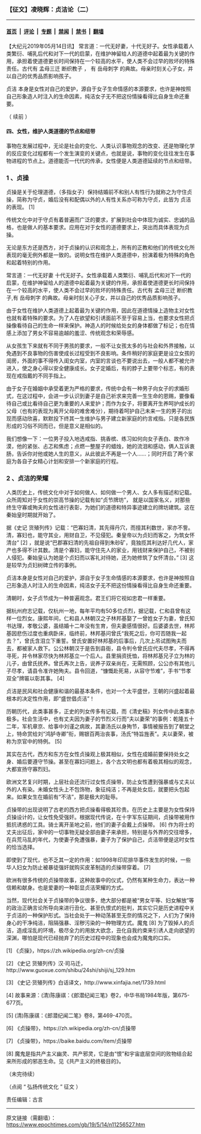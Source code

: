 ### 【征文】凌晓辉：贞洁论（二）

---

#### [首页](../../../..?n11256527) &nbsp;|&nbsp; [评论](../../../../../epoch-comment?n11256527) &nbsp;|&nbsp; [专题](../../../../../epoch-special?n11256527) &nbsp;|&nbsp; [禁闻](../../../../../epoch-news?n11256527) &nbsp;|&nbsp; [禁书](../../../../../books?n11256527) &nbsp;|&nbsp; [翻墙](https://github.com/gfw-breaker/nogfw/blob/master/README.md?n11256527)


<div class="post_content" id="artbody" itemprop="articleBody">
 <!-- article content begin -->
 <p>
  【大纪元2019年05月14日讯】
  <span class="s2">
   常言道：一代无好妻，十代无好子。女性承载着人类繁衍、哺乳后代和对下一代的启蒙，在维护神留给人的道德中起着最为关键的作用，承担着使道德更长时间保持在一个较高的水平，使人类不会过早的败坏的特殊责任。古代有
   <ok href="https://www.epochtimes.com/gb/tag/%E5%AD%9F%E6%AF%8D%E4%B8%89%E8%BF%81.html">
    孟母三迁
   </ok>
   断织教子
  </span>
  <span class="s1">
   ，
  </span>
  <span class="s2">
   有
   <ok href="https://www.epochtimes.com/gb/tag/%E5%B2%B3%E6%AF%8D%E5%88%BA%E5%AD%97.html">
    岳母刺字
   </ok>
   的典故。母亲时刻关心子女，并以自己的优秀品质影响孩子。
  </span>
 </p>
 <p class="p3">
  <span class="s2">
   <ok href="https://www.epochtimes.com/gb/tag/%E8%B4%9E%E6%B4%81.html">
    贞洁
   </ok>
   本身是女性对自己的爱护，源自于女子生命情感的本源要求，也许是神按照自己形象造人时注入的生命因素，纯洁女子无不把这份情操看得比自身生命还重要。
  </span>
 </p>
 <p class="p5">
  <span class="s2">
   （
   <ok href="https://www.epochtimes.com/gb/19/5/13/n11255006.htm">
    续前
   </ok>
   ）
  </span>
 </p>
 <h4 class="p6">
  <strong>
   四、女性，维护人类道德的节点和纽带
  </strong>
 </h4>
 <p>
  事物在发展过程中，无论是社会的变化、人类认识事物观念的改变、还是物理化学的反应变化过程都有一个发生演变的关键点，也就是说，事物的变化往往发生在事物进程的节点上。道德能否一代代的传承，女性便是人类道德延续的节点和纽带。
 </p>
 <h3>
  <strong>
   1
  </strong>
  <strong>
   、贞操
  </strong>
 </h3>
 <p>
  贞操是关于伦理道德，（多指女子）保持结婚前不和别人有性行为就称之为守住贞操，简称为守贞，婚后没有和配偶以外的人有性关系亦可称为守贞，此皆为
  <ok href="https://www.epochtimes.com/gb/tag/%E8%B4%9E%E6%B4%81.html">
   贞洁
  </ok>
  的表现。
  <ok href="#_ftn1" name="_ftnref1">
   [1]
  </ok>
 </p>
 <p>
  传统文化中对于守贞有着普遍而广泛的要求，扩展到社会中体现为诚实、忠诚的品格，也是做人的基本要求。应用在对于女性的道德要求上，突出而具体表现为贞操。
 </p>
 <p>
  无论是东方还是西方，对于贞操的认识和观念上，所有的正教和他们的传统文化所表现的毫无例外都是一致的。说明女性在维护人类道德中，扮演着极为特殊的角色和起着特别的作用。
 </p>
 <p>
  常言道：一代无好妻 十代无好子。女性承载着人类繁衍、哺乳后代和对下一代的启蒙，在维护神留给人的道德中起着最为关键的作用，承担着使道德更长时间保持在一个较高的水平，使人类不会过早的败坏的特殊责任。古代有
  <ok href="https://www.epochtimes.com/gb/tag/%E5%AD%9F%E6%AF%8D%E4%B8%89%E8%BF%81.html">
   孟母三迁
  </ok>
  断织教子,有
  <ok href="https://www.epochtimes.com/gb/tag/%E5%B2%B3%E6%AF%8D%E5%88%BA%E5%AD%97.html">
   岳母刺字
  </ok>
  的典故。母亲时刻关心子女，并以自己的优秀品质影响孩子。
 </p>
 <p>
  由于女性在维护人类道德上起着最为关键的作用，因此在道德情操上造物主对女性也就有着特殊的要求。为了人在欲望和引诱面前不至于容易上当，也要求女性把贞操像看待自己的生命一样来保护。神造人的时候给处女的身体都做了标记；也在情感上添加了男女不容易逾越的羞涩、传统观念和荣辱感。
 </p>
 <p>
  从女孩生下来就有不同于男孩的要求，一般不让女孩太多的与社会和外界接触，以免遇到不良事物的伤害使成长过程受到不良影响。条件稍好的家庭更是设立女孩的闺房，外面的事不得传入闺女内室，内室的言谈也不要说出去，一般人都不被允许进入，使之身心得以安全健康成长。女子定婚后，有的脖子上要带个标志，有的表现在戒指戴的不同手指上。
 </p>
 <p>
  由于女子在婚姻中承受着更为严格的要求，传统中会有一种男子向女子的求婚形式，在这过程中，会进一步认识到妻子是自己祈求来完善一生生命的恩赐，要像看待自己或比看待自己更为重要的人来爱护；而作为女子，将要离开生养呵护成长的父母（也有的表现为离开父母的难舍难分），期待着呵护自己未来一生的男子的出现而感动欣喜，默默投下终其一生维护与男子建立新家庭的约言戒指。只是各民族形成的习俗不同而已，但是意义是相似的。
 </p>
 <p>
  我们想像一下：一位男子投入地选戒指、挑香槟、练习如何向女子表白、故作冷漠，他的紧张、忐忑和焦虑；点燃一整屋子的蜡烛，她的流泪和感动，俩人互诉衷肠，告诉你对他或她人生的意义，从此彼此不再是一个人……；同时开启了两个家庭为各自子女精心计划和安排一个新家庭的行程。
 </p>
 <h3>
  <strong>
   2
  </strong>
  <strong>
   、贞洁的荣耀
  </strong>
 </h3>
 <p>
  人类历史上，传统文化中对于如何做人、如何做一个男人、女人多有描述和记载。众所周知对于女性的崇高节操的记载有如“贞节牌坊”， 就是以国家名义，对那些终生守寡或殉夫的女性进行表彰，为她们的道德和特异事迹建立的牌坊建筑。这在秦始皇时期就开始了。
 </p>
 <p>
  据《史记 货殖列传》记载：“巴寡妇清，其先得丹穴，而擅其利数世，家亦不訾。清，寡妇也，能守其业，用财自卫，不见侵犯。秦皇帝以为贞妇而客之，为筑女怀清台”
  <ok href="#_ftn2" name="_ftnref2">
   [2]
  </ok>
  ，就是说“巴郡寡妇清的先祖自得到朱砂矿，竟独揽其利达好几代人，家产也多得不计其数。清是个寡妇，能守住先人的家业，用钱财来保护自己，不被别人侵犯。秦始皇认为她是个贞妇而以客礼对待她，还为她修筑了女怀清台。”
  <ok href="#_ftn3" name="_ftnref3">
   [3]
  </ok>
  这是较早为贞妇树碑立传的事例。
 </p>
 <p>
  贞洁本身是女性对自己的爱护，源自于女子生命情感的本源要求，也许是神按照自己形象造人时注入的生命因素，纯洁女子无不把这份情操看得比自身生命还重要。
 </p>
 <p>
  清朝时，女子贞节成为一种普遍观念。君王们将它视如忠君一样重要。
 </p>
 <p>
  据杭州府志记载，仅杭州一地，每年平均有50多位贞烈，据记载，仁和县曾有这样一位烈女。康熙年间，仁和县人林朝汉之子林邦基娶了一曾姓女子为妻，曾氏知书达理，孝敬公婆，虽结婚十二年没有生育，但夫妻感情很好。后婆婆去世，林邦基因悲伤过度也重病卧床，临终前，林邦基问曾氏“我死之后，你可否随我一起去？”，曾氏含泪立下重誓。曾氏安置好林邦基的后事后，几次上吊试图殉夫而去，都被家人救下。公公林朝汉于是告到县衙，县令判令曾氏应代夫尽孝，不得再寻死，并令林家尽快为林邦基立一个后人。县里捐资抚恤，将林邦基兄子立为林的儿子，由曾氏抚养。曾氏再次上告，说养子双亲尚在，无需照顾，公公亦有其他儿子尽孝，请县令准许她殉夫。县令回道，“慷慨赴死易，从容守节难”，手书“节孝双全”牌匾以彰其事。
  <ok href="#_ftn4" name="_ftnref4">
   [4]
  </ok>
 </p>
 <p>
  贞洁是民风和社会健康和谐的最基本条件，也对一个太平盛世，王朝的兴盛起着最根本的决定性作用，即“盛世倡贞洁”！
 </p>
 <p>
  历朝历代，此类事甚多，正史的列女传多有记载，而《清史稿》列女传中此类事亦极多。社会生活中，也有丈夫因为妻子的节烈义行而“夫以妻荣”的事例：乾隆五十二年，军机章京、给事中刘谨之病故，其妻汤氏以身殉节，事情被报告到了朝堂之上，特命赏给刘“鸿胪寺卿”衔，赐银百两治丧事，汤氏“特旨旌表”。夫以妻荣，被称为京官中的特例。
  <ok href="#_ftn5" name="_ftnref5">
   [5]
  </ok>
 </p>
 <p>
  其实在古代，西方和东方在女性贞操观上极其相似，女性在成婚前要保持处女之身、婚后要遵守节操。甚至在寡妇问题上，各个古文明也都有着极其相似的观念，大都宣扬守寡烈妇。
 </p>
 <p>
  欧洲文艺复兴时期，上层社会还流行过女性贞操带，防止女性遭到强暴或与丈夫以外的人有染。未婚女性头上不包饰物，象征纯洁；不再是处女后，就要把头包起来。如果女生在婚前有“不洁”，那是极大的耻辱。
 </p>
 <p>
  贞操带的出现说明了古老的西方把贞操看得极其珍贵。在历史上主要是为女性保持贞操设计的，让女性免受强奸。根据现代传说，在十字军东征期间，贞操带被用作抵抗诱惑的工具。骑士离开圣地之前，他们的妻子会戴上贞操带。
  <ok href="#_ftn6" name="_ftnref6">
   [6]
  </ok>
  作为将士的丈夫出征后，家中的一切事物无疑全部由妻子来承担，特别是与外界的交往增多，在兵荒马乱的年代，为使妻子免遭强暴，妻子为了保护自己，贞洁带便是这时女性的恰当选择。
 </p>
 <p>
  即使到了现代，也不乏其一定的作用：如1998年印尼排华事件发生的时候，一些华人妇女为防止被暴徒强奸就购买皮革制造的贞操带穿着。
  <ok href="#_ftn7" name="_ftnref7">
   [7]
  </ok>
 </p>
 <p>
  欧洲有很多传统的贞操带故事，这种故事中的仪式，仍然有某种生命力，表达一种信赖和献身。也是爱妻的一种彰显贞洁荣耀的方式。
 </p>
 <p>
  当然，现代社会关于贞操带的争议很多，绝大部分都是被“男女平等、妇女解放”等的政治正确言论所导向来进行丑化、甚至仇恨式的批判，其实它只是历史进程中关于贞洁的一种保护形式。当社会处于一种动荡甚至无奈的情况之下，人们为了保持身心的干净纯洁，阻隔强暴、淫秽污染的一种物理方式。魔鬼
  <ok href="#_ftn8" name="_ftnref8">
   [8]
  </ok>
  为了毁掉人的贞洁，造成淫乱的环境，极尽全力的用放大欲念，丑化自我约束来引诱人走向欲望的深渊，哪怕是现代已经抛弃了的历史过程中的现象也会成为魔鬼的口实。
 </p>
 <p>
  <ok href="#_ftnref1" name="_ftn1">
   [1]
  </ok>
  《贞操》，https://zh.wikipedia.org/zh-cn/贞操
 </p>
 <p>
  <ok href="#_ftnref2" name="_ftn2">
   [2]
  </ok>
  《史记 货殖列传》汉·司马迁，http://www.guoxue.com/shibu/24shi/shiji/sj_129.htm
 </p>
 <p>
  <ok href="#_ftnref3" name="_ftn3">
   [3]
  </ok>
  《史记·货殖列传》白话译文，http://www.xinfajia.net/1739.html
 </p>
 <p>
  <ok href="#_ftnref4" name="_ftn4">
   [4]
  </ok>
  故事来源：(清)陈康祺：《郎潜纪闻三笔》卷2，中华书局1984年版，第675-677页。
 </p>
 <p>
  <ok href="#_ftnref5" name="_ftn5">
   [5]
  </ok>
  (清)陈康祺：《郎潜纪闻二笔》卷8，第469-470页。
 </p>
 <p>
  <ok href="#_ftnref6" name="_ftn6">
   [6]
  </ok>
  《贞操带》，https://zh.wikipedia.org/zh-cn/贞操带
 </p>
 <p>
  <ok href="#_ftnref7" name="_ftn7">
   [7]
  </ok>
  《贞操带》，https://baike.baidu.com/item/贞操带
 </p>
 <p>
  <ok href="#_ftnref8" name="_ftn8">
   [8]
  </ok>
  魔鬼是指共产主义幽灵、共产邪灵，它是由“恨”和宇宙底层空间的败物结合起来所形成的邪恶生命。见《共产主义的终极目的》。
 </p>
 <p class="p5">
  <span class="s2">
   （未完待续）
  </span>
 </p>
 <p class="p12">
  <span class="s8">
   （点阅
  </span>
  <span class="s9">
   “
   <ok href="https://www.epochtimes.com/gb/tag/%25E5%25BC%2598%25E6%258F%259A%25E5%2582%25B3%25E7%25B5%25B1%25E6%2596%2587%25E5%258C%2596%25E5%25BE%25B5%25E6%2596%2587.html">
    <span class="s10">
     弘扬传统文化
    </span>
    <span class="s11">
     ”
    </span>
    <span class="s10">
     征文
    </span>
   </ok>
  </span>
  <span class="s12">
   ）
  </span>
 </p>
 <p class="p13">
  <span class="s2">
   责任编辑：古言
  </span>
 </p>
 <!-- article content end -->
 <div id="below_article_ad">
 </div>
</div>


---

原文链接（需翻墙）：https://www.epochtimes.com/gb/19/5/14/n11256527.htm